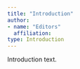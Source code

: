 ```yaml
---
title: "Introduction"
author:
- name: "Editors"
  affiliation:
type: Introduction
---
```


Introduction text.
